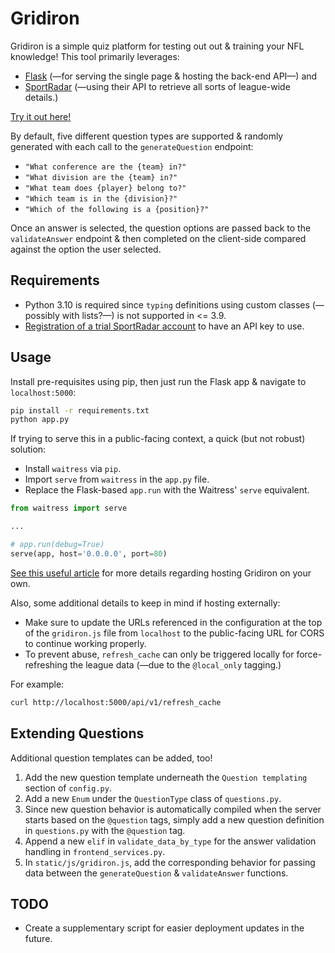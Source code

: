 # Gridiron

Gridiron is a simple quiz platform for testing out out & training your NFL knowledge! This tool primarily leverages:

* [Flask](https://flask.palletsprojects.com/en/2.1.x/) (—for serving the single page & hosting the back-end API—) and
* [SportRadar](https://sportradar.com/) (—using their API to retrieve all sorts of league-wide details.)

[Try it out here!](http://gridiron.raftacon.io)

By default, five different question types are supported & randomly generated with each call to the `generateQuestion` endpoint:

* `"What conference are the {team} in?"`
* `"What division are the {team} in?"`
* `"What team does {player} belong to?"`
* `"Which team is in the {division}?"`
* `"Which of the following is a {position}?"`

Once an answer is selected, the question options are passed back to the `validateAnswer` endpoint & then completed on the client-side compared against the option the user selected.

## Requirements

* Python 3.10 is required since `typing` definitions using custom classes (—possibly with lists?—) is not supported in <= 3.9.
* [Registration of a trial SportRadar account](https://developer.sportradar.com/docs/read/Home) to have an API key to use.

## Usage

Install pre-requisites using pip, then just run the Flask app & navigate to `localhost:5000`:

```bash
pip install -r requirements.txt
python app.py
```

If trying to serve this in a public-facing context, a quick (but not robust) solution:

* Install `waitress` via `pip`.
* Import `serve` from `waitress` in the `app.py` file.
* Replace the Flask-based `app.run` with the Waitress' `serve` equivalent.

```python
from waitress import serve

...

# app.run(debug=True)
serve(app, host='0.0.0.0', port=80)
```

[See this useful article](https://levelup.gitconnected.com/how-to-deploy-a-flask-application-on-amazon-ec2-38837df3fa52) for more details regarding hosting Gridiron on your own.

Also, some additional details to keep in mind if hosting externally:

* Make sure to update the URLs referenced in the configuration at the top of the `gridiron.js` file from `localhost` to the public-facing URL for CORS to continue working properly.
* To prevent abuse, `refresh_cache` can only be triggered locally for force-refreshing the league data (—due to the `@local_only` tagging.)

For example:

```bash
curl http://localhost:5000/api/v1/refresh_cache
```

## Extending Questions

Additional question templates can be added, too!

1. Add the new question template underneath the `Question templating` section of `config.py`.
2. Add a new `Enum` under the `QuestionType` class of `questions.py`.
3. Since new question behavior is automatically compiled when the server starts based on the `@question` tags, simply add a new question definition in `questions.py` with the `@question` tag.
4. Append a new `elif` in `validate_data_by_type` for the answer validation handling in `frontend_services.py`.
5. In `static/js/gridiron.js`, add the corresponding behavior for passing data between the `generateQuestion` & `validateAnswer` functions.

## TODO

* Create a supplementary script for easier deployment updates in the future.